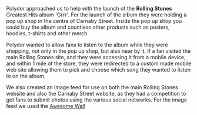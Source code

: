 Polydor approached us to help with the launch of the **Rolling Stones** Greatest Hits album 'Grrr'. For the launch of the album they were holding a pop up shop in the centre of Carnaby Street. Inside the pop up shop you could buy the album and countless other products such as posters, hoodies, t-shirts and other merch.

Polydor wanted to allow fans to listen to the album while they were shopping, not only in the pop up shop, but also near by it. If a fan visited the main Rolling Stones site, and they were accessing it from a mobile device, and within 1 mile of the store, they were redirected to a custom made mobile web site allowing them to pick and choose which song they wanted to listen to on the album.

We also created an image feed for use on both the main Rolling Stones website and also the Carnaby Street website, as they had a competition to get fans to submit photos using the various social networks. For the image feed we used the [Awesome Wall](http://awesomewall.wemakeawesomesh.it)</a>